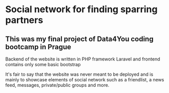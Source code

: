 <h1> Social network for finding sparring partners </h1>
<h2> This was my final project of Data4You coding bootcamp in Prague </h2>
<p> Backend of the website is written in PHP framework Laravel and frontend contains only some basic bootstrap</p>
<p> It's fair to say that the website was never meant to be deployed and is mainly to showcase elements of social network such as a friendlist, a news feed, messages, private/public groups and more. </p>
